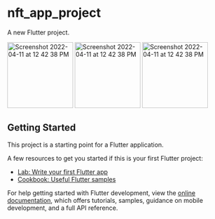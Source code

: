 # nft_app_project

A new Flutter project.

<img width="150" alt="Screenshot 2022-04-11 at 12 42 38 PM" src="https://user-images.githubusercontent.com/98413109/204063530-4bb61138-f97d-43ea-a846-d9c8ca7c79a6.png">

<img width="150" alt="Screenshot 2022-04-11 at 12 42 38 PM" src="https://user-images.githubusercontent.com/98413109/204063707-cc9eb7c2-4af5-4467-b793-4f95f12760d9.png">

<img width="150" alt="Screenshot 2022-04-11 at 12 42 38 PM" src="https://user-images.githubusercontent.com/98413109/204063709-0f5c7051-4224-4809-bb2e-010c749a7065.png">




## Getting Started

This project is a starting point for a Flutter application.

A few resources to get you started if this is your first Flutter project:

- [Lab: Write your first Flutter app](https://docs.flutter.dev/get-started/codelab)
- [Cookbook: Useful Flutter samples](https://docs.flutter.dev/cookbook)

For help getting started with Flutter development, view the
[online documentation](https://docs.flutter.dev/), which offers tutorials,
samples, guidance on mobile development, and a full API reference.
